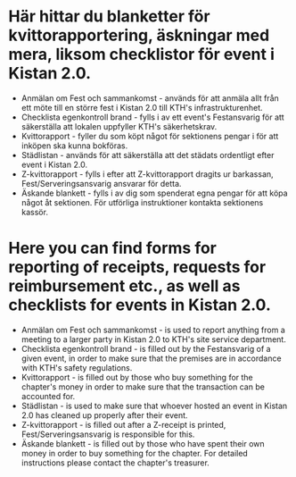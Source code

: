 # Här hittar du blanketter för kvittorapportering, äskningar med mera, liksom checklistor för event i Kistan 2.0.  
* Anmälan om Fest och sammankomst - används för att anmäla allt från ett möte till en större fest i Kistan 2.0 till KTH's infrastrukturenhet.
* Checklista egenkontroll brand - fylls i av ett event's Festansvarig för att säkerställa att lokalen uppfyller KTH's säkerhetskrav.  
* Kvittorapport - fyller du som köpt något för sektionens pengar i för att inköpen ska kunna bokföras.  
* Städlistan - används för att säkerställa att det städats ordentligt efter event i Kistan 2.0.  
* Z-kvittorapport - fylls i efter att Z-kvittorapport dragits ur barkassan, Fest/Serveringsansvarig ansvarar för detta.  
* Äskande blankett - fylls i av dig som spenderat egna pengar för att köpa något åt sektionen. För utförliga instruktioner kontakta sektionens kassör. 

# Here you can find forms for reporting of receipts, requests for reimbursement etc., as well as checklists for events in Kistan 2.0.  

* Anmälan om Fest och sammankomst - is used to report anything from a meeting to a larger party in Kistan 2.0 to KTH's site service department.  
* Checklista egenkontroll brand - is filled out by the Festansvarig of a given event, in order to make sure that the premises are in accordance with KTH's safety regulations.  
* Kvittorapport - is filled out by those who buy something for the chapter's money in order to make sure that the transaction can be accounted for.  
* Städlistan - is used to make sure that whoever hosted an event in Kistan 2.0 has cleaned up properly after their event.  
* Z-kvittorapport - is filled out after a Z-receipt is printed, Fest/Serveringsansvarig is responsible for this.  
* Äskande blankett - is filled out by those who have spent their own money in order to buy something for the chapter. For detailed instructions please contact the chapter's treasurer.
